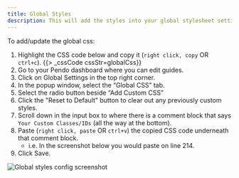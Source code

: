 ```yaml
---
title: Global Styles
description: This will add the styles into your global stylesheet settings.
---
```


To add/update the global css:

1. Highlight the CSS code below and copy it (`right click, copy` OR `ctrl+c`).
    {{> _cssCode cssStr=globalCss}}
1. Go to your Pendo dashboard where you can edit guides.
1. Click on Global Settings in the top right corner.
1. In the popup window, select the “Global CSS” tab.
1. Select the radio button beside “Add Custom CSS”
1. Click the "Reset to Default" button to clear out any previously custom styles.
1. Scroll down in the input box to where there is a comment block that says `Your Custom Classes/IDs` (all the way at the bottom).
1. Paste (`right click, paste` OR `ctrl+v`) the copied CSS code underneath that comment block.
    - i.e. In the screenshot below you would paste on line 214.
1. Click Save.

<img src="images/global-styles-config.png" class="img-md" alt="Global styles config screenshot"/>
